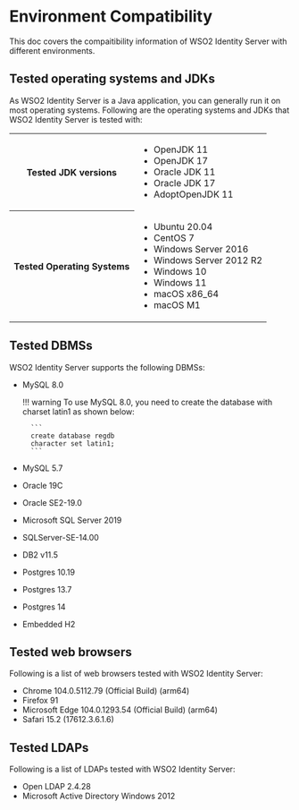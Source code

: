# Environment Compatibility

This doc covers the compaitibility information of WSO2 Identity Server with different environments.

## Tested operating systems and JDKs

As WSO2 Identity Server is a Java application, you can generally run it on most operating systems. Following are the operating systems and JDKs that WSO2 Identity Server is tested with:

<table>
	<tr>
		<th>Tested JDK versions</th>
		<td>
			<ul>
				<li>OpenJDK 11</li>
				<li>OpenJDK 17</li>
				<li>Oracle JDK 11</li>
				<li>Oracle JDK 17</li>
				<li>AdoptOpenJDK 11</li>
			</ul>
		</td>
	</tr>
	<tr>
		<th>Tested Operating Systems</th>
		<td>
			<ul>
				<li>Ubuntu 20.04</li>
				<li>CentOS 7</li>
				<li>Windows Server 2016</li>
				<li>Windows Server 2012 R2</li>
				<li>Windows 10</li>
				<li>Windows 11</li>
				<li>macOS x86_64</li>
				<li>macOS M1</li>
			</ul>
		</td>
	</tr>
</table>

## Tested DBMSs

WSO2 Identity Server supports the following DBMSs:

- MySQL 8.0

	!!! warning
		To use MySQL 8.0, you need to create the database with charset latin1 as shown below:

		```
		create database regdb
		character set latin1;
		```

- MySQL 5.7
- Oracle 19C
- Oracle SE2-19.0
- Microsoft SQL Server 2019
- SQLServer-SE-14.00
- DB2 v11.5
- Postgres 10.19
- Postgres 13.7
- Postgres 14
- Embedded H2

## Tested web browsers

Following is a list of web browsers tested with WSO2 Identity Server:

- Chrome 104.0.5112.79 (Official Build) (arm64)
- Firefox 91
- Microsoft Edge 104.0.1293.54 (Official Build) (arm64)
- Safari 15.2 (17612.3.6.1.6)

## Tested LDAPs

Following is a list of LDAPs tested with WSO2 Identity Server:

- Open LDAP 2.4.28
- Microsoft Active Directory Windows 2012
